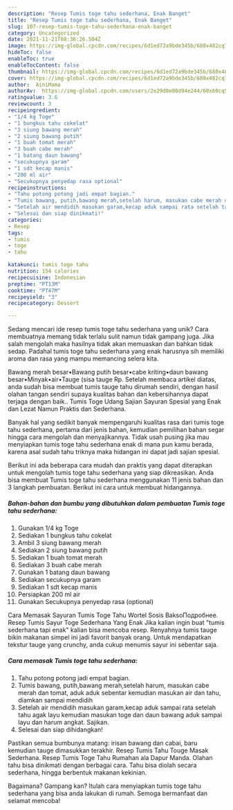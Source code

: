 ```yaml
---
description: "Resep Tumis toge tahu sederhana, Enak Banget"
title: "Resep Tumis toge tahu sederhana, Enak Banget"
slug: 107-resep-tumis-toge-tahu-sederhana-enak-banget
category: Uncategorized
date: 2021-11-21T08:36:26.504Z
image: https://img-global.cpcdn.com/recipes/6d1ed72a9bde345b/680x482cq70/tumis-toge-tahu-sederhana-foto-resep-utama.jpg
hideToc: false
enableToc: true
enableTocContent: false
thumbnail: https://img-global.cpcdn.com/recipes/6d1ed72a9bde345b/680x482cq70/tumis-toge-tahu-sederhana-foto-resep-utama.jpg
cover: https://img-global.cpcdn.com/recipes/6d1ed72a9bde345b/680x482cq70/tumis-toge-tahu-sederhana-foto-resep-utama.jpg
author:  AiniMama
authorAv:  https://img-global.cpcdn.com/users/2e29d8e08d94e244/60x60cq50/avatar.jpg
ratingvalue: 3.6
reviewcount: 3
recipeingredient:
- "1/4 kg Toge"
- "1 bungkus tahu cokelat"
- "3 siung bawang merah"
- "2 siung bawang putih"
- "1 buah tomat merah"
- "3 buah cabe merah"
- "1 batang daun bawang"
- "secukupnya garam"
- "1 sdt kecap manis"
- "200 ml air"
- "Secukupnya penyedap rasa optional"
recipeinstructions:
- "Tahu potong potong jadi empat bagian."
- "Tumis bawang, putih,bawang merah,setelah harum, masukan cabe merah dan tomat, aduk aduk sebentar kemudian masukan air dan tahu, diamkan sampai mendidih"
- "Setelah air mendidih masukan garam,kecap aduk sampai rata setelah tahu agak layu kemudian masukan toge dan daun bawang aduk sampai layu dan harum angkat. Sajikan."
- "Selesai dan siap dinikmati!"
categories:
- Resep
tags:
- tumis
- toge
- tahu

katakunci: tumis toge tahu 
nutrition: 154 calories
recipecuisine: Indonesian
preptime: "PT13M"
cooktime: "PT47M"
recipeyield: "3"
recipecategory: Dessert

---
```



Sedang mencari ide resep tumis toge tahu sederhana yang unik? Cara membuatnya memang tidak terlalu sulit namun tidak gampang juga. Jika salah mengolah maka hasilnya tidak akan memuaskan dan bahkan tidak sedap. Padahal tumis toge tahu sederhana yang enak harusnya sih memiliki aroma dan rasa yang mampu memancing selera kita.


Bawang merah besar•Bawang putih besar•cabe kriting•daun bawang besar•Minyak•air•Tauge (sisa tauge Rp. Setelah membaca artikel diatas, anda sudah bisa membuat tumis tauge tahu dirumah sendiri, dengan hasil olahan tangan sendiri supaya kualitas bahan dan kebersihannya dapat terjaga dengan baik.. Tumis Toge Udang Sajian Sayuran Spesial yang Enak dan Lezat Namun Praktis dan Sederhana.

Banyak hal yang sedikit banyak mempengaruhi kualitas rasa dari tumis toge tahu sederhana, pertama dari jenis bahan, kemudian pemilihan bahan segar hingga cara mengolah dan menyajikannya. Tidak usah pusing jika mau menyiapkan tumis toge tahu sederhana enak di mana pun kamu berada, karena asal sudah tahu triknya maka hidangan ini dapat jadi sajian spesial.


Berikut ini ada beberapa cara mudah dan praktis yang dapat diterapkan untuk mengolah tumis toge tahu sederhana yang siap dikreasikan. Anda bisa membuat Tumis toge tahu sederhana menggunakan 11 jenis bahan dan 3 langkah pembuatan. Berikut ini cara untuk membuat hidangannya.

<!--inarticleads1-->

##### Bahan-bahan dan bumbu yang dibutuhkan dalam pembuatan Tumis toge tahu sederhana:

1. Gunakan 1/4 kg Toge
1. Sediakan 1 bungkus tahu cokelat
1. Ambil 3 siung bawang merah
1. Sediakan 2 siung bawang putih
1. Sediakan 1 buah tomat merah
1. Sediakan 3 buah cabe merah
1. Gunakan 1 batang daun bawang
1. Sediakan secukupnya garam
1. Sediakan 1 sdt kecap manis
1. Persiapkan 200 ml air
1. Gunakan Secukupnya penyedap rasa (optional)


Cara Memasak Sayuran Tumis Toge Tahu Wortel Sosis BaksoПодробнее. Resep Tumis Sayur Toge Sederhana Yang Enak Jika kalian ingin buat &#34;tumis sederhana tapi enak&#34; kalian bisa mencoba resep. Renyahnya tumis tauge bikin makanan simpel ini jadi favorit banyak orang. Untuk mendapatkan tekstur tauge yang crunchy, anda cukup menumis sayur ini sebentar saja. 

<!--inarticleads2-->

##### Cara memasak Tumis toge tahu sederhana:

1. Tahu potong potong jadi empat bagian.
1. Tumis bawang, putih,bawang merah,setelah harum, masukan cabe merah dan tomat, aduk aduk sebentar kemudian masukan air dan tahu, diamkan sampai mendidih
1. Setelah air mendidih masukan garam,kecap aduk sampai rata setelah tahu agak layu kemudian masukan toge dan daun bawang aduk sampai layu dan harum angkat. Sajikan.
1. Selesai dan siap dihidangkan!

Pastikan semua bumbunya matang: irisan bawang dan cabai, baru kemudian tauge dimasukkan terakhir. Resep Tumis Tahu Touge Masak Sederhana. Resep Tumis Toge Tahu Rumahan ala Dapur Manda. Olahan tahu bisa dinikmati dengan berbagai cara. Tahu bisa diolah secara sederhana, hingga berbentuk makanan kekinian. 

Bagaimana? Gampang kan? Itulah cara menyiapkan tumis toge tahu sederhana yang bisa anda lakukan di rumah. Semoga bermanfaat dan selamat mencoba!
